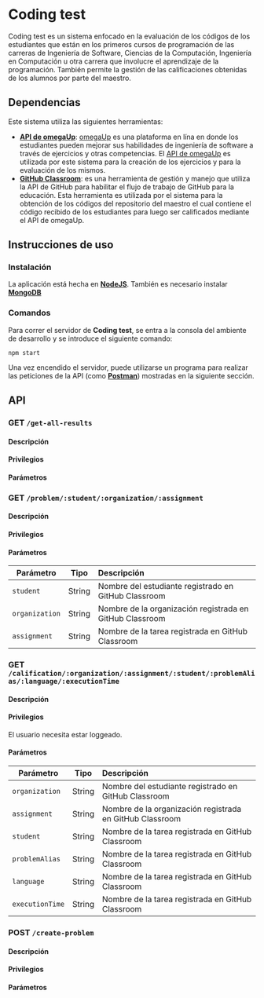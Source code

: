 # Coding test

Coding test es un sistema enfocado en la evaluación de los códigos de los estudiantes que están en los primeros cursos de programación de las carreras de Ingeniería de Software, Ciencias de la Computación, Ingeniería en Computación u otra carrera que involucre el aprendizaje de la programación. También permite la gestión de las calificaciones obtenidas de los alumnos por parte del maestro.

## Dependencias

Este sistema utiliza las siguientes herramientas:

- **[API de omegaUp](https://github.com/omegaup/omegaup/wiki/REST-API)**: [omegaUp](https://omegaup.com) es una plataforma en lína en donde los estudiantes pueden mejorar sus habilidades de ingeniería de software a través de ejercicios y  otras competencias. El [API de omegaUp](https://github.com/omegaup/omegaup/wiki/REST-API) es utilizada por este sistema para la creación de los ejercicios y para la evaluación de los mismos.
- **[GitHub Classroom](https://classroom.github.com)**: es una herramienta de gestión y manejo que utiliza la API de GitHub para habilitar el flujo de trabajo de GitHub para la educación. Esta herramienta es utilizada por el sistema para la obtención de los códigos del repositorio del maestro el cual contiene el código recibido de los estudiantes para luego ser calificados mediante el API de omegaUp.

## Instrucciones de uso

### Instalación

La aplicación está hecha en **[NodeJS](https://nodejs.org/es/)**. También es necesario instalar **[MongoDB](https://docs.mongodb.com/manual/)** 

### Comandos

Para correr el servidor de **Coding test**, se entra a la consola del ambiente de desarrollo y se introduce el siguiente comando: 

```
npm start
```

Una vez encendido el servidor, puede utilizarse un programa para realizar las peticiones de la API (como **[Postman](https://www.postman.com)**) mostradas en la siguiente sección.

## API

### GET ```/get-all-results```

#### Descripción

#### Privilegios

#### Parámetros

### GET ```/problem/:student/:organization/:assignment```

#### Descripción

#### Privilegios

#### Parámetros

| Parámetro | Tipo   | Descripción |
| ------ |---------| :------|
| ```student``` | String | Nombre del estudiante registrado en GitHub Classroom|
| ```organization```  | String | Nombre de la organización registrada en GitHub Classroom |
| ```assignment``` | String | Nombre de la tarea registrada en GitHub Classroom |

### GET ```/calification/:organization/:assignment/:student/:problemAlias/:language/:executionTime```

#### Descripción

#### Privilegios
El usuario necesita estar loggeado.

#### Parámetros

| Parámetro | Tipo   | Descripción |
| ------ |---------| :------|
| ```organization``` | String | Nombre del estudiante registrado en GitHub Classroom|
| ```assignment```  | String | Nombre de la organización registrada en GitHub Classroom |
| ```student``` | String | Nombre de la tarea registrada en GitHub Classroom |
| ```problemAlias``` | String | Nombre de la tarea registrada en GitHub Classroom |
| ```language``` | String | Nombre de la tarea registrada en GitHub Classroom |
| ```executionTime``` | String | Nombre de la tarea registrada en GitHub Classroom |

### POST ```/create-problem```

#### Descripción

#### Privilegios

#### Parámetros
